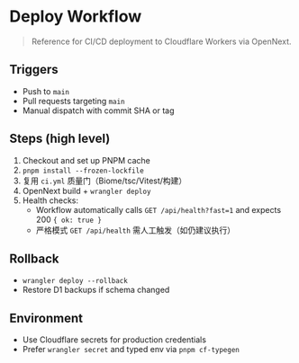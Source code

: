 # Deploy Workflow

> Reference for CI/CD deployment to Cloudflare Workers via OpenNext.

## Triggers
- Push to `main`
- Pull requests targeting `main`
- Manual dispatch with commit SHA or tag

## Steps (high level)
1. Checkout and set up PNPM cache
2. `pnpm install --frozen-lockfile`
3. 复用 `ci.yml` 质量门（Biome/tsc/Vitest/构建）
4. OpenNext build + `wrangler deploy`
5. Health checks:
   - Workflow automatically calls `GET /api/health?fast=1` and expects 200 `{ ok: true }`
   - 严格模式 `GET /api/health` 需人工触发（如仍建议执行）

## Rollback
- `wrangler deploy --rollback`
- Restore D1 backups if schema changed

## Environment
- Use Cloudflare secrets for production credentials
- Prefer `wrangler secret` and typed env via `pnpm cf-typegen`

